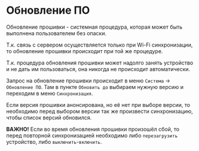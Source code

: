 # Обновление ПО

Обновление прошивки - системная процедура, которая может быть выполнена пользователем без опаски.

Т.к. связь с сервером осуществляется только при Wi-Fi синхронизации, то обновление прошивки происходит при той же процедуре.

Т.к. процедура обновления прошивки может надолго занять устройство и не дать им пользоваться, она никогда не происходит автоматически.


Запрос на обновление прошивки происходит в меню `Система` -> `Обновление ПО`. Там в пункте `Обновить до` выбираем нужную версию и переходим в меню `Синхронизация`.

Если версия прошивки анонсирована, но её нет при выборе версии, то необходимо перед выбором версии так же произвести синхронизацию, чтобы список версий обновился.

**ВАЖНО!** Если во время обновления прошивки произошёл сбой, то перед повторной синхронизацией необходимо либо `перезагрузить` устройство, либо `выключить`-`включить`.
